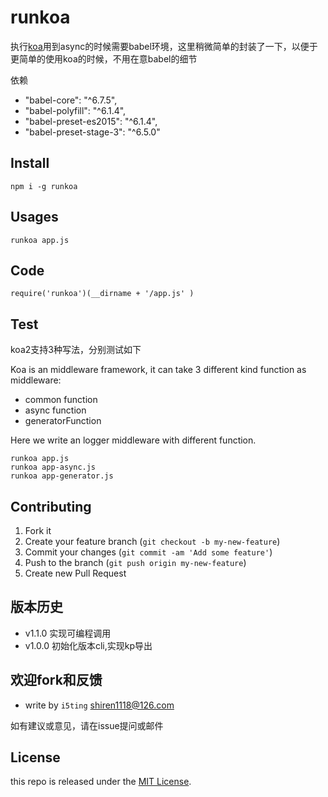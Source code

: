# runkoa

执行[koa](https://github.com/koajs/koa)用到async的时候需要babel环境，这里稍微简单的封装了一下，以便于更简单的使用koa的时候，不用在意babel的细节

依赖

- "babel-core": "^6.7.5",
- "babel-polyfill": "^6.1.4",
- "babel-preset-es2015": "^6.1.4",
- "babel-preset-stage-3": "^6.5.0"

## Install

```
npm i -g runkoa
```

## Usages


```
runkoa app.js
```

## Code


```
require('runkoa')(__dirname + '/app.js' )
```

## Test

koa2支持3种写法，分别测试如下

Koa is an middleware framework, it can take 3 different kind function as middleware:

- common function
- async function
- generatorFunction

Here we write an logger middleware with different function.


```
runkoa app.js
runkoa app-async.js     
runkoa app-generator.js 
```

## Contributing

1. Fork it
2. Create your feature branch (`git checkout -b my-new-feature`)
3. Commit your changes (`git commit -am 'Add some feature'`)
4. Push to the branch (`git push origin my-new-feature`)
5. Create new Pull Request

## 版本历史

- v1.1.0 实现可编程调用
- v1.0.0 初始化版本cli,实现kp导出

## 欢迎fork和反馈

- write by `i5ting` shiren1118@126.com

如有建议或意见，请在issue提问或邮件

## License

this repo is released under the [MIT
License](http://www.opensource.org/licenses/MIT).
